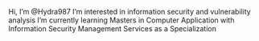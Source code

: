 Hi, I’m @Hydra987
I’m interested in information security and vulnerability analysis
I’m currently learning Masters in Computer Application with Information Security Management Services as a Specialization
